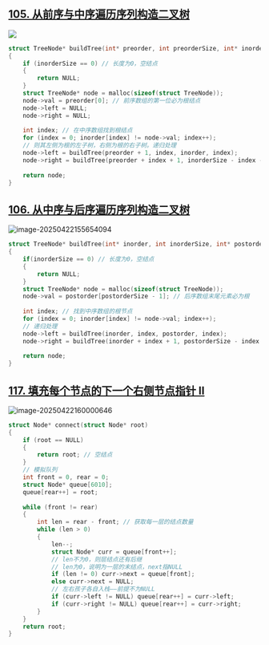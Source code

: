 ## [105. 从前序与中序遍历序列构造二叉树](https://leetcode.cn/problems/construct-binary-tree-from-preorder-and-inorder-traversal/)

![](https://jiajixi-0.oss-cn-beijing.aliyuncs.com/image-20250422155441782.png)



```c
struct TreeNode* buildTree(int* preorder, int preorderSize, int* inorder, int inorderSize)
{
	if (inorderSize == 0) // 长度为0，空结点 
	{
		return NULL;
	}
	struct TreeNode* node = malloc(sizeof(struct TreeNode));
	node->val = preorder[0]; // 前序数组的第一位必为根结点 
	node->left = NULL;
	node->right = NULL;
	
	int index; // 在中序数组找到根结点 
	for (index = 0; inorder[index] != node->val; index++);
	// 则其左侧为根的左子树，右侧为根的右子树。递归处理 
	node->left = buildTree(preorder + 1, index, inorder, index);
	node->right = buildTree(preorder + index + 1, inorderSize - index - 1, inorder + index + 1, inorderSize - index - 1);
	
	return node;
}
```



## [106. 从中序与后序遍历序列构造二叉树](https://leetcode.cn/problems/construct-binary-tree-from-inorder-and-postorder-traversal/)

![image-20250422155654094](https://jiajixi-0.oss-cn-beijing.aliyuncs.com/image-20250422155654094.png)



```c
struct TreeNode* buildTree(int* inorder, int inorderSize, int* postorder, int postorderSize)
{
    if(inorderSize == 0) // 长度为0，空结点 
    {
    	return NULL;
	}
    struct TreeNode* node = malloc(sizeof(struct TreeNode));
    node->val = postorder[postorderSize - 1]; // 后序数组末尾元素必为根 
    
    int index; // 找到中序数组的根节点 
    for (index = 0; inorder[index] != node->val; index++);
    // 递归处理 
    node->left = buildTree(inorder, index, postorder, index);
    node->right = buildTree(inorder + index + 1, postorderSize - index - 1, postorder + index, postorderSize - index - 1);
    
	return node;
}
```



## [117. 填充每个节点的下一个右侧节点指针 II](https://leetcode.cn/problems/populating-next-right-pointers-in-each-node-ii/)

![image-20250422160000646](https://jiajixi-0.oss-cn-beijing.aliyuncs.com/image-20250422160000646.png)



```c
struct Node* connect(struct Node* root)
{
	if (root == NULL)
	{
		return root; // 空结点 
	}
	// 模拟队列 
	int front = 0, rear = 0;
	struct Node* queue[6010];
	queue[rear++] = root;
	
	while (front != rear)
	{
		int len = rear - front; // 获取每一层的结点数量 
		while (len > 0)
		{
			len--;
			struct Node* curr = queue[front++];
			// len不为0，则层结点还有后继
			// len为0，说明为一层的末结点，next指NULL 
			if (len != 0) curr->next = queue[front];
			else curr->next = NULL;
			// 左右孩子各自入栈——前提不为NULL 
			if (curr->left != NULL) queue[rear++] = curr->left;
			if (curr->right != NULL) queue[rear++] = curr->right;
		}
	}
	return root;
}
```

